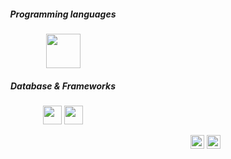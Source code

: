 <h5 align="center">Programming languages</h5>
<p align="center">
  <img src="https://cdn.jsdelivr.net/gh/devicons/devicon/icons/java/java-original-wordmark.svg" width="55px">
</p>
<h5 align="center">Database & Frameworks</h5>
<p align="center">
  <img src="https://cdn.jsdelivr.net/gh/devicons/devicon/icons/html5/html5-original.svg" width="30px">
  <img src="https://cdn.jsdelivr.net/gh/devicons/devicon/icons/css3/css3-original.svg" width="30px">
</p>
<p align="end">
  <a href="mailto:julianoacsilva@hotmail.com">
    <img src="https://upload.wikimedia.org/wikipedia/commons/thumb/4/4e/Mail_%28iOS%29.svg/1200px-Mail_%28iOS%29.svg.png" width="22px"></a>
  <a href="https://www.linkedin.com/in/julianoacs/">
    <img src="https://cdn-icons-png.flaticon.com/128/2504/2504923.png" width="22px"></a>
</p>
